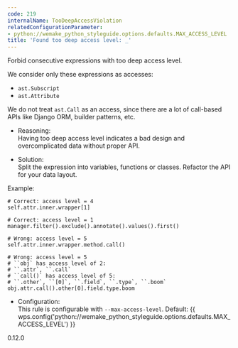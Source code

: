 ```yaml
---
code: 219
internalName: TooDeepAccessViolation
relatedConfigurationParameter:
- python://wemake_python_styleguide.options.defaults.MAX_ACCESS_LEVEL
title: 'Found too deep access level: _'
---
```


Forbid consecutive expressions with too deep access level.

We consider only these expressions as accesses:

  - `ast.Subscript`
  - `ast.Attribute`

We do not treat `ast.Call` as an access, since there are a lot of
call-based APIs like Django ORM, builder patterns, etc.

  - Reasoning:  
    Having too deep access level indicates a bad design and
    overcomplicated data without proper API.

  - Solution:  
    Split the expression into variables, functions or classes. Refactor
    the API for your data layout.

Example:

    # Correct: access level = 4
    self.attr.inner.wrapper[1]
    
    # Correct: access level = 1
    manager.filter().exclude().annotate().values().first()
    
    # Wrong: access level = 5
    self.attr.inner.wrapper.method.call()
    
    # Wrong: access level = 5
    # ``obj` has access level of 2:
    # ``.attr`, ``.call`
    # ``call()` has access level of 5:
    # ``.other`, ``[0]`, ``.field`, ``.type`, ``.boom`
    obj.attr.call().other[0].field.type.boom

  - Configuration:  
    This rule is configurable with `--max-access-level`. Default:
    {{ wps.config('python://wemake_python_styleguide.options.defaults.MAX_ACCESS_LEVEL') }}

<div class="versionadded">

0.12.0

</div>